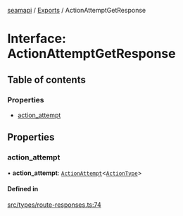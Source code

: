 [seamapi](../README.md) / [Exports](../modules.md) / ActionAttemptGetResponse

# Interface: ActionAttemptGetResponse

## Table of contents

### Properties

- [action\_attempt](ActionAttemptGetResponse.md#action_attempt)

## Properties

### action\_attempt

• **action\_attempt**: [`ActionAttempt`](../modules.md#actionattempt)<[`ActionType`](../modules.md#actiontype)\>

#### Defined in

[src/types/route-responses.ts:74](https://github.com/seamapi/seamapi-javascript/blob/main/src/types/route-responses.ts#L74)
